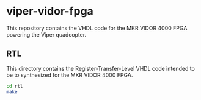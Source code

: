# viper-vidor-fpga
This repository contains the VHDL code for the MKR VIDOR 4000 FPGA powering the Viper quadcopter.

## RTL
This directory contains the Register-Transfer-Level VHDL code intended to be to synthesized for the MKR VIDOR 4000 FPGA.
```bash
cd rtl
make
```
